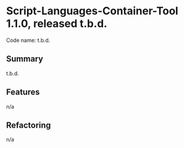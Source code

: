 # Script-Languages-Container-Tool 1.1.0, released t.b.d.

Code name: t.b.d.

## Summary

t.b.d.

## Features

n/a

## Refactoring

n/a
